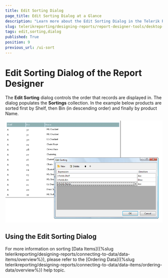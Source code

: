 ```yaml
---
title: Edit Sorting Dialog
page_title: Edit Sorting Dialog at a Glance
description: "Learn more about the Edit Sorting Dialog in the Telerik Reporting Desktop Designers, how to invoke it and how to set the Sorting Expression value and direction."
slug: telerikreporting/designing-reports/report-designer-tools/desktop-designers/tools/edit-sorting-dialog
tags: edit,sorting,dialog
published: True
position: 9
previous_url: /ui-sort
---
```


# Edit Sorting Dialog of the Report Designer

The __Edit Sorting__ dialog controls the order that records are displayed in. The dialog populates the __Sortings__ collection. In the example below products are sorted first by Shelf, then Bin (in descending order) and finally by product Name.

![Edit Expression Dialog of the Report Designer with three Sorting expressions added](images/UI019.png)

## Using the Edit Sorting Dialog

For more information on sorting [Data Items]({%slug telerikreporting/designing-reports/connecting-to-data/data-items/overview%}), please refer to the [Ordering Data]({%slug telerikreporting/designing-reports/connecting-to-data/data-items/ordering-data/overview%}) help topic.
